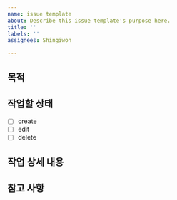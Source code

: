 ```yaml
---
name: issue template
about: Describe this issue template's purpose here.
title: ''
labels: ''
assignees: Shingiwon

---
```


## 목적
>
## 작업할 상태
- [ ] create
- [ ] edit
- [ ] delete
## 작업 상세 내용

## 참고 사항
